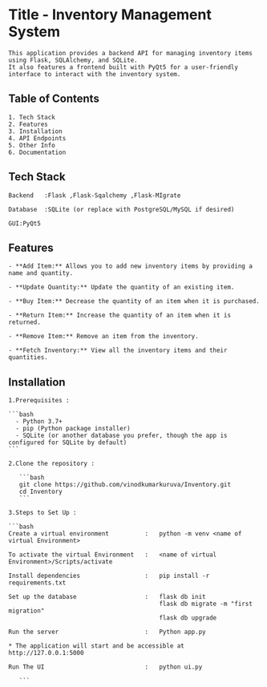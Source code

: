# Title -  Inventory Management System

    This application provides a backend API for managing inventory items using Flask, SQLAlchemy, and SQLite. 
    It also features a frontend built with PyQt5 for a user-friendly interface to interact with the inventory system.
    
## Table of Contents
    1. Tech Stack 
    2. Features
    3. Installation
    4. API Endpoints
    5. Other Info
    6. Documentation

## Tech Stack

    Backend   :Flask ,Flask-Sqalchemy ,Flask-MIgrate
    
    Database  :SQLite (or replace with PostgreSQL/MySQL if desired)
    
    GUI:PyQt5


## Features
    - **Add Item:** Allows you to add new inventory items by providing a name and quantity.
    
    - **Update Quantity:** Update the quantity of an existing item.
    
    - **Buy Item:** Decrease the quantity of an item when it is purchased.
    
    - **Return Item:** Increase the quantity of an item when it is returned.
    
    - **Remove Item:** Remove an item from the inventory.

    - **Fetch Inventory:** View all the inventory items and their quantities.
    
## Installation

    1.Prerequisites :
    
    ```bash
      - Python 3.7+
      - pip (Python package installer)
      - SQLite (or another database you prefer, though the app is configured for SQLite by default)
    ```
    
    2.Clone the repository :
    
       ```bash
       git clone https://github.com/vinodkumarkuruva/Inventory.git
       cd Inventory
       ```
    
    3.Steps to Set Up :
    
    ```bash
    Create a virtual environment          :   python -m venv <name of virtual Environment> 
     	
    To activate the virtual Environment   :   <name of virtual Environment>/Scripts/activate 
     
    Install dependencies                  :   pip install -r requirements.txt
     
    Set up the database                   :   flask db init 
                                              flask db migrate -m "first migration"
                                              flask db upgrade
     
    Run the server                        :   Python app.py  
     
    * The application will start and be accessible at http://127.0.0.1:5000
    
    Run The UI                            :   python ui.py
    
       ```

